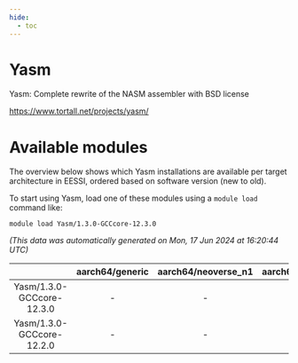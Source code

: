 ```yaml
---
hide:
  - toc
---
```


Yasm
====


Yasm: Complete rewrite of the NASM assembler with BSD license

https://www.tortall.net/projects/yasm/
# Available modules


The overview below shows which Yasm installations are available per target architecture in EESSI, ordered based on software version (new to old).

To start using Yasm, load one of these modules using a `module load` command like:

```shell
module load Yasm/1.3.0-GCCcore-12.3.0
```

*(This data was automatically generated on Mon, 17 Jun 2024 at 16:20:44 UTC)*  

| |aarch64/generic|aarch64/neoverse_n1|aarch64/neoverse_v1|x86_64/generic|x86_64/amd/zen2|x86_64/amd/zen3|x86_64/intel/haswell|x86_64/intel/skylake_avx512|
| :---: | :---: | :---: | :---: | :---: | :---: | :---: | :---: | :---: |
|Yasm/1.3.0-GCCcore-12.3.0|-|-|-|x|x|x|x|x|
|Yasm/1.3.0-GCCcore-12.2.0|-|-|-|x|x|x|x|x|
